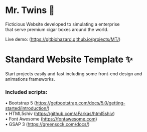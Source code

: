 # Mr. Twins 🚬
Ficticious Website developed to simulating a enterprise \
 that serve premium cigar boxes around the world.

Live demo: (https://gitbiohazard.github.io/projects/MT/)


# Standard Website Template ✨
Start projects easily and fast including some front-end design and animations frameworks.
### Included scripts:
• Bootstrap 5 (https://getbootstrap.com/docs/5.0/getting-started/introduction/) \
• HTML5shiv (https://github.com/aFarkas/html5shiv) \
• Font Awesome (https://fontawesome.com) \
• GSAP 3 (https://greensock.com/docs/)
